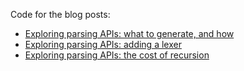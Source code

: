 Code for the blog posts:

- [Exploring parsing APIs: what to generate, and how][1]
- [Exploring parsing APIs: adding a lexer][2]
- [Exploring parsing APIs: the cost of recursion][3]

[1]: https://osa1.net/posts/2024-11-22-how-to-parse-1.html
[2]: http://osa1.net/posts/2024-11-28-how-to-parse-2.html
[3]: http://osa1.net/posts/2024-11-29-how-to-parse-3.html
